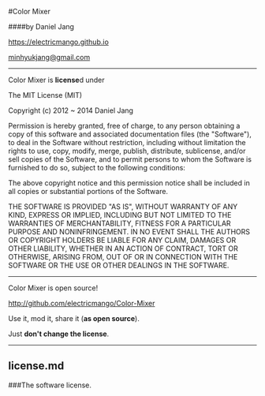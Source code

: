 #Color Mixer

####by Daniel Jang

<https://electricmango.github.io>

<minhyukjang@gmail.com>

---
Color Mixer is **license**d under

The MIT License (MIT)

Copyright (c) 2012 ~ 2014 Daniel Jang

Permission is hereby granted, free of charge, to any person obtaining a copy
of this software and associated documentation files (the "Software"), to deal
in the Software without restriction, including without limitation the rights
to use, copy, modify, merge, publish, distribute, sublicense, and/or sell
copies of the Software, and to permit persons to whom the Software is
furnished to do so, subject to the following conditions:

The above copyright notice and this permission notice shall be included in
all copies or substantial portions of the Software.

THE SOFTWARE IS PROVIDED "AS IS", WITHOUT WARRANTY OF ANY KIND, EXPRESS OR
IMPLIED, INCLUDING BUT NOT LIMITED TO THE WARRANTIES OF MERCHANTABILITY,
FITNESS FOR A PARTICULAR PURPOSE AND NONINFRINGEMENT. IN NO EVENT SHALL THE
AUTHORS OR COPYRIGHT HOLDERS BE LIABLE FOR ANY CLAIM, DAMAGES OR OTHER
LIABILITY, WHETHER IN AN ACTION OF CONTRACT, TORT OR OTHERWISE, ARISING FROM,
OUT OF OR IN CONNECTION WITH THE SOFTWARE OR THE USE OR OTHER DEALINGS IN
THE SOFTWARE.

---
Color Mixer is open source!

<http://github.com/electricmango/Color-Mixer>

Use it, mod it, share it (**as open source**).

Just **don't change the license**.
  
---
license.md
---

###The software license.